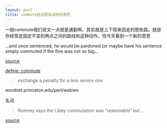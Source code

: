 ```yaml
---
layout: post
title: commute在这里有减刑的意思
---
```


一般commute我们说文一点就是通勤啊。其实就是上下班来回走的那些路。就是你经常走固定不变的两点之间的路线和这种动作。但今天看到一个新的意思

…and once sentenced, he would be pardoned (or maybe have his sentence simply commuted if the fine was not so big… 

[source](http://grumpylion.wordpress.com/2007/07/03/bush-frees-libby-justice-falls/)

[define: commute](http://www.google.com/search?q=define%3Acommute)

>exchange a penalty for a less severe one

  wordnet.princeton.edu/perl/webwn

名词

>Romney says the Libby commutation was “reasonable” but …

  

[source](http://www.talkingpointsmemo.com/archives/015002.php)
